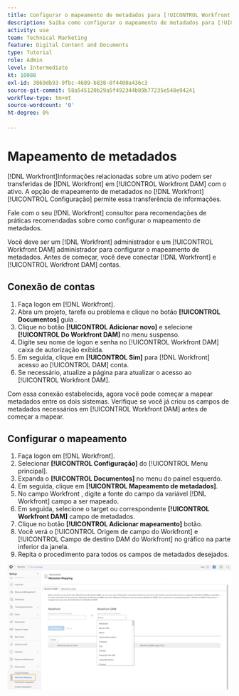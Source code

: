 ```yaml
---
title: Configurar o mapeamento de metadados para [!UICONTROL Workfront DAM]
description: Saiba como configurar o mapeamento de metadados para [!UICONTROL Workfront DAM].
activity: use
team: Technical Marketing
feature: Digital Content and Documents
type: Tutorial
role: Admin
level: Intermediate
kt: 10088
exl-id: 3869db93-9fbc-4689-b838-0f4400a436c3
source-git-commit: 58a545120b29a5f492344b89b77235e548e94241
workflow-type: tm+mt
source-wordcount: '0'
ht-degree: 0%

---
```


# Mapeamento de metadados

[!DNL Workfront]Informações relacionadas sobre um ativo podem ser transferidas de [!DNL Workfront] em [!UICONTROL Workfront DAM] com o ativo. A opção de mapeamento de metadados no [!DNL Workfront] [!UICONTROL Configuração] permite essa transferência de informações.

Fale com o seu [!DNL Workfront] consultor para recomendações de práticas recomendadas sobre como configurar o mapeamento de metadados.

Você deve ser um [!DNL Workfront] administrador e um [!UICONTROL Workfront DAM] administrador para configurar o mapeamento de metadados. Antes de começar, você deve conectar [!DNL Workfront] e [!UICONTROL Workfront DAM] contas.

## Conexão de contas

1. Faça logon em [!DNL Workfront].
1. Abra um projeto, tarefa ou problema e clique no botão **[!UICONTROL Documentos]** guia .
1. Clique no botão **[!UICONTROL Adicionar novo]** e selecione **[!UICONTROL Do Workfront DAM]** no menu suspenso.
1. Digite seu nome de logon e senha no [!UICONTROL Workfront DAM] caixa de autorização exibida.
1. Em seguida, clique em **[!UICONTROL Sim]** para [!DNL Workfront] acesso ao [!UICONTROL DAM] conta.
1. Se necessário, atualize a página para atualizar o acesso ao [!UICONTROL Workfront DAM].

Com essa conexão estabelecida, agora você pode começar a mapear metadados entre os dois sistemas. Verifique se você já criou os campos de metadados necessários em [!UICONTROL Workfront DAM] antes de começar a mapear.

## Configurar o mapeamento

1. Faça logon em [!DNL Workfront].
1. Selecionar **[!UICONTROL Configuração]** do [!UICONTROL Menu principal].
1. Expanda o **[!UICONTROL Documentos]** no menu do painel esquerdo.
1. Em seguida, clique em **[!UICONTROL Mapeamento de metadados]**.
1. No campo Workfront , digite a fonte do campo da variável [!DNL Workfront] campo a ser mapeado.
1. Em seguida, selecione o target ou correspondente **[!UICONTROL Workfront DAM]** campo de metadados.
1. Clique no botão **[!UICONTROL Adicionar mapeamento]** botão.
1. Você verá o [!UICONTROL Origem de campo do Workfront] e [!UICONTROL Campo de destino DAM do Workfront] no gráfico na parte inferior da janela.
1. Repita o procedimento para todos os campos de metadados desejados.

![Uma captura de tela do [!UICONTROL Mapeamento de metadados] na tela [!DNL Workfront]](assets/01-metadata-mapping.png)
